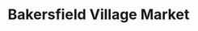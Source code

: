 ---
title: "Bakersfield Village Market"
url: /bakersfield/bakersfield-village-market/
shop: convenience
---